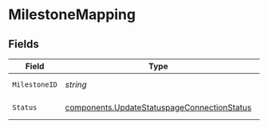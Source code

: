 # MilestoneMapping


## Fields

| Field                                                                                                      | Type                                                                                                       | Required                                                                                                   | Description                                                                                                |
| ---------------------------------------------------------------------------------------------------------- | ---------------------------------------------------------------------------------------------------------- | ---------------------------------------------------------------------------------------------------------- | ---------------------------------------------------------------------------------------------------------- |
| `MilestoneID`                                                                                              | *string*                                                                                                   | :heavy_check_mark:                                                                                         | FireHydrant milestone id                                                                                   |
| `Status`                                                                                                   | [components.UpdateStatuspageConnectionStatus](../../models/components/updatestatuspageconnectionstatus.md) | :heavy_check_mark:                                                                                         | Statuspage.io status                                                                                       |
